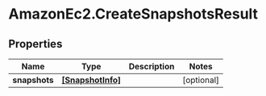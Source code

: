 # AmazonEc2.CreateSnapshotsResult

## Properties

Name | Type | Description | Notes
------------ | ------------- | ------------- | -------------
**snapshots** | [**[SnapshotInfo]**](SnapshotInfo.md) |  | [optional] 


